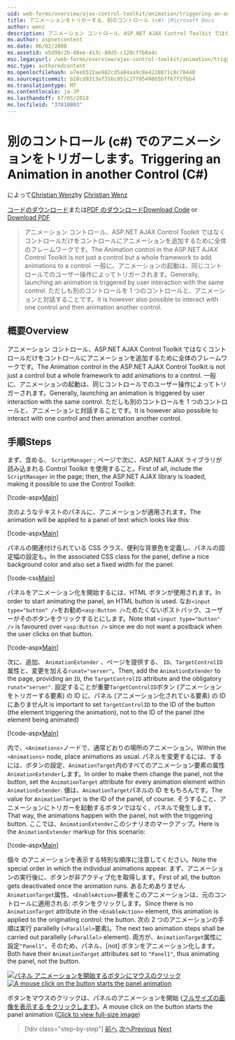 ```yaml
---
uid: web-forms/overview/ajax-control-toolkit/animation/triggering-an-animation-in-another-control-cs
title: アニメーションをトリガーする、別のコントロール (c#) |Microsoft Docs
author: wenz
description: アニメーション コントロール、ASP.NET AJAX Control Toolkit ではなくコントロールだけをコントロールにアニメーションを追加するために全体のフレームワークです。 一般に、起動する.
ms.author: aspnetcontent
ms.date: 06/02/2008
ms.assetid: e5d99c2b-d8ee-413c-80d5-c120cffb0a4c
msc.legacyurl: /web-forms/overview/ajax-control-toolkit/animation/triggering-an-animation-in-another-control-cs
msc.type: authoredcontent
ms.openlocfilehash: a7eeb522ae982cd5a84aa9c8e4228871c8c78440
ms.sourcegitcommit: b28cd0313af316c051c2ff8549865bff67f2fbb4
ms.translationtype: MT
ms.contentlocale: ja-JP
ms.lasthandoff: 07/05/2018
ms.locfileid: "37810803"
---
```

<a name="triggering-an-animation-in-another-control-c"></a><span data-ttu-id="fcfe1-104">別のコントロール (c#) でのアニメーションをトリガーします。</span><span class="sxs-lookup"><span data-stu-id="fcfe1-104">Triggering an Animation in another Control (C#)</span></span>
====================
<span data-ttu-id="fcfe1-105">によって[Christian Wenz](https://github.com/wenz)</span><span class="sxs-lookup"><span data-stu-id="fcfe1-105">by [Christian Wenz](https://github.com/wenz)</span></span>

<span data-ttu-id="fcfe1-106">[コードのダウンロード](http://download.microsoft.com/download/f/9/a/f9a26acd-8df4-4484-8a18-199e4598f411/Animation8.cs.zip)または[PDF のダウンロード](http://download.microsoft.com/download/6/7/1/6718d452-ff89-4d3f-a90e-c74ec2d636a3/animation8CS.pdf)</span><span class="sxs-lookup"><span data-stu-id="fcfe1-106">[Download Code](http://download.microsoft.com/download/f/9/a/f9a26acd-8df4-4484-8a18-199e4598f411/Animation8.cs.zip) or [Download PDF](http://download.microsoft.com/download/6/7/1/6718d452-ff89-4d3f-a90e-c74ec2d636a3/animation8CS.pdf)</span></span>

> <span data-ttu-id="fcfe1-107">アニメーション コントロール、ASP.NET AJAX Control Toolkit ではなくコントロールだけをコントロールにアニメーションを追加するために全体のフレームワークです。</span><span class="sxs-lookup"><span data-stu-id="fcfe1-107">The Animation control in the ASP.NET AJAX Control Toolkit is not just a control but a whole framework to add animations to a control.</span></span> <span data-ttu-id="fcfe1-108">一般に、アニメーションの起動は、同じコントロールでのユーザー操作によってトリガーされます。</span><span class="sxs-lookup"><span data-stu-id="fcfe1-108">Generally, launching an animation is triggered by user interaction with the same control.</span></span> <span data-ttu-id="fcfe1-109">ただしも別のコントロールを 1 つのコントロールと、アニメーションと対話することです。</span><span class="sxs-lookup"><span data-stu-id="fcfe1-109">It is however also possible to interact with one control and then animation another control.</span></span>


## <a name="overview"></a><span data-ttu-id="fcfe1-110">概要</span><span class="sxs-lookup"><span data-stu-id="fcfe1-110">Overview</span></span>

<span data-ttu-id="fcfe1-111">アニメーション コントロール、ASP.NET AJAX Control Toolkit ではなくコントロールだけをコントロールにアニメーションを追加するために全体のフレームワークです。</span><span class="sxs-lookup"><span data-stu-id="fcfe1-111">The Animation control in the ASP.NET AJAX Control Toolkit is not just a control but a whole framework to add animations to a control.</span></span> <span data-ttu-id="fcfe1-112">一般に、アニメーションの起動は、同じコントロールでのユーザー操作によってトリガーされます。</span><span class="sxs-lookup"><span data-stu-id="fcfe1-112">Generally, launching an animation is triggered by user interaction with the same control.</span></span> <span data-ttu-id="fcfe1-113">ただしも別のコントロールを 1 つのコントロールと、アニメーションと対話することです。</span><span class="sxs-lookup"><span data-stu-id="fcfe1-113">It is however also possible to interact with one control and then animation another control.</span></span>

## <a name="steps"></a><span data-ttu-id="fcfe1-114">手順</span><span class="sxs-lookup"><span data-stu-id="fcfe1-114">Steps</span></span>

<span data-ttu-id="fcfe1-115">まず、含める、 `ScriptManager` ; ページで次に、ASP.NET AJAX ライブラリが読み込まれる Control Toolkit を使用すること。</span><span class="sxs-lookup"><span data-stu-id="fcfe1-115">First of all, include the `ScriptManager` in the page; then, the ASP.NET AJAX library is loaded, making it possible to use the Control Toolkit:</span></span>

[!code-aspx[Main](triggering-an-animation-in-another-control-cs/samples/sample1.aspx)]

<span data-ttu-id="fcfe1-116">次のようなテキストのパネルに、アニメーションが適用されます。</span><span class="sxs-lookup"><span data-stu-id="fcfe1-116">The animation will be applied to a panel of text which looks like this:</span></span>

[!code-aspx[Main](triggering-an-animation-in-another-control-cs/samples/sample2.aspx)]

<span data-ttu-id="fcfe1-117">パネルの関連付けられている CSS クラス、便利な背景色を定義し、パネルの固定幅の設定も。</span><span class="sxs-lookup"><span data-stu-id="fcfe1-117">In the associated CSS class for the panel, define a nice background color and also set a fixed width for the panel:</span></span>

[!code-css[Main](triggering-an-animation-in-another-control-cs/samples/sample3.css)]

<span data-ttu-id="fcfe1-118">パネルをアニメーション化を開始するには、HTML ボタンが使用されます。</span><span class="sxs-lookup"><span data-stu-id="fcfe1-118">In order to start animating the panel, an HTML button is used.</span></span> <span data-ttu-id="fcfe1-119">なお`<input type="button" />`をお勧め`<asp:Button />`ためたくないポストバック、ユーザーがそのボタンをクリックするとにします。</span><span class="sxs-lookup"><span data-stu-id="fcfe1-119">Note that `<input type="button" />` is favoured over `<asp:Button />` since we do not want a postback when the user clicks on that button.</span></span>

[!code-aspx[Main](triggering-an-animation-in-another-control-cs/samples/sample4.aspx)]

<span data-ttu-id="fcfe1-120">次に、追加、 `AnimationExtender` 、ページを提供する、 `ID`、`TargetControlID`属性と、変更を加える`runat="server"`。</span><span class="sxs-lookup"><span data-stu-id="fcfe1-120">Then, add the `AnimationExtender` to the page, providing an `ID`, the `TargetControlID` attribute and the obligatory `runat="server"`.</span></span> <span data-ttu-id="fcfe1-121">設定することが重要`TargetControlID`ボタン (アニメーションをトリガーする要素) の ID に、パネル (アニメーション化されている要素) の ID にありません</span><span class="sxs-lookup"><span data-stu-id="fcfe1-121">It is important to set `TargetControlID` to the ID of the button (the element triggering the animation), not to the ID of the panel (the element being animated)</span></span>

[!code-aspx[Main](triggering-an-animation-in-another-control-cs/samples/sample5.aspx)]

<span data-ttu-id="fcfe1-122">内で、`<Animations>`ノードで、通常どおりの場所のアニメーション。</span><span class="sxs-lookup"><span data-stu-id="fcfe1-122">Within the `<Animations>` node, place animations as usual.</span></span> <span data-ttu-id="fcfe1-123">パネルを変更するには、するには、ボタンの設定、`AnimationTarget`内のすべてのアニメーション要素の属性`AnimationExtender`します。</span><span class="sxs-lookup"><span data-stu-id="fcfe1-123">In order to make them change the panel, not the button, set the `AnimationTarget` attribute for every animation element within `AnimationExtender`.</span></span> <span data-ttu-id="fcfe1-124">値は、`AnimationTarget`パネルの ID をもちろんです。</span><span class="sxs-lookup"><span data-stu-id="fcfe1-124">The value for `AnimationTarget` is the ID of the panel, of course.</span></span> <span data-ttu-id="fcfe1-125">そうすること、アニメーションにトリガーを起動するボタンではなく、パネルで発生します。</span><span class="sxs-lookup"><span data-stu-id="fcfe1-125">That way, the animations happen with the panel, not with the triggering button.</span></span> <span data-ttu-id="fcfe1-126">ここでは、`AnimationExtender`このシナリオのマークアップ。</span><span class="sxs-lookup"><span data-stu-id="fcfe1-126">Here is the `AnimationExtender` markup for this scenario:</span></span>

[!code-aspx[Main](triggering-an-animation-in-another-control-cs/samples/sample6.aspx)]

<span data-ttu-id="fcfe1-127">個々 のアニメーションを表示する特別な順序に注意してください。</span><span class="sxs-lookup"><span data-stu-id="fcfe1-127">Note the special order in which the individual animations appear.</span></span> <span data-ttu-id="fcfe1-128">まず、アニメーションの実行後に、ボタンが非アクティブ化を取得します。</span><span class="sxs-lookup"><span data-stu-id="fcfe1-128">First of all, the button gets deactivated once the animation runs.</span></span> <span data-ttu-id="fcfe1-129">あるためありません`AnimationTarget`属性、`<EnableAction>`要素をこのアニメーションは、元のコントロールに適用される: ボタンをクリックします。</span><span class="sxs-lookup"><span data-stu-id="fcfe1-129">Since there is no `AnimationTarget` attribute in the `<EnableAction>` element, this animation is applied to the originating control: the button.</span></span> <span data-ttu-id="fcfe1-130">次の 2 つのアニメーションの手順は実行 parallelly (`<Parallel>`要素)。</span><span class="sxs-lookup"><span data-stu-id="fcfe1-130">The next two animation steps shall be carried out parallelly (`<Parallel>` element).</span></span> <span data-ttu-id="fcfe1-131">両方が、`AnimationTarget`属性に設定`"Panel1"`、そのため、パネル、[not] ボタンをアニメーション化します。</span><span class="sxs-lookup"><span data-stu-id="fcfe1-131">Both have their `AnimationTarget` attributes set to `"Panel1"`, thus animating the panel, not the button.</span></span>


<span data-ttu-id="fcfe1-132">[![パネル アニメーションを開始するボタンにマウスのクリック](triggering-an-animation-in-another-control-cs/_static/image2.png)](triggering-an-animation-in-another-control-cs/_static/image1.png)</span><span class="sxs-lookup"><span data-stu-id="fcfe1-132">[![A mouse click on the button starts the panel animation](triggering-an-animation-in-another-control-cs/_static/image2.png)](triggering-an-animation-in-another-control-cs/_static/image1.png)</span></span>

<span data-ttu-id="fcfe1-133">ボタンをマウスのクリックは、パネルのアニメーションを開始 ([フルサイズの画像を表示する をクリックします](triggering-an-animation-in-another-control-cs/_static/image3.png))。</span><span class="sxs-lookup"><span data-stu-id="fcfe1-133">A mouse click on the button starts the panel animation ([Click to view full-size image](triggering-an-animation-in-another-control-cs/_static/image3.png))</span></span>

> [!div class="step-by-step"]
> <span data-ttu-id="fcfe1-134">[前へ](disabling-actions-during-animation-cs.md)
> [次へ](modifying-animations-from-the-server-side-cs.md)</span><span class="sxs-lookup"><span data-stu-id="fcfe1-134">[Previous](disabling-actions-during-animation-cs.md)
[Next](modifying-animations-from-the-server-side-cs.md)</span></span>
